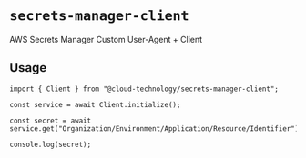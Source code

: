 # `secrets-manager-client` #

AWS Secrets Manager Custom User-Agent + Client

## Usage ##

```node
import { Client } from "@cloud-technology/secrets-manager-client";

const service = await Client.initialize();

const secret = await service.get("Organization/Environment/Application/Resource/Identifier");

console.log(secret);
```
